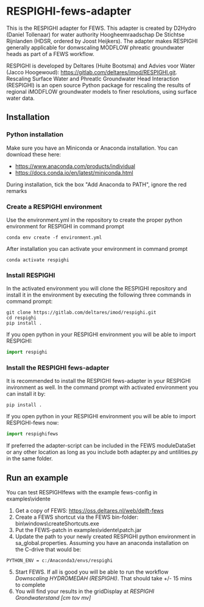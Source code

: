 # RESPIGHI-fews-adapter

This is the RESPIGHI adapter for FEWS. This adapter is created by D2Hydro (Daniel Tollenaar) for water authority Hoogheemraadschap De Stichtse Rijnlanden (HDSR, ordered by Joost Heijkers). The adapter makes RESPIGHI generally 
applicable for donwscaling MODFLOW phreatic groundwater heads as part of a FEWS workflow.

RESPIGHI is developed by Deltares (Huite Bootsma) and Advies voor Water (Jacco Hoogewoud): https://gitlab.com/deltares/imod/RESPIGHI.git. Rescaling Surface Water and PhreatIc Groundwater Head Interaction
(RESPIGHI) is an open source Python package for rescaling the results of regional iMODFLOW groundwater models to finer resolutions, using surface water data.

## Installation

### Python installation
Make sure you have an Miniconda or Anaconda installation. You can download these here:
 - https://www.anaconda.com/products/individual
 - https://docs.conda.io/en/latest/miniconda.html

During installation, tick the box "Add Anaconda to PATH", ignore the red remarks

### Create a RESPIGHI environment
Use the environment.yml in the repository to create the proper python environment for RESPIGHI in command prompt

```
conda env create -f environment.yml
```

After installation you can activate your environment in command prompt

```
conda activate respighi
```

### Install RESPIGHI
In the activated environment you will clone the RESPIGHI repository and install it in the environment by executing the following three commands in command prompt:

```
git clone https://gitlab.com/deltares/imod/respighi.git
cd respighi
pip install .
```

If you open python in your RESPIGHI environment you will be able to import RESPIGHI:

```python
import respighi
```

### Install the RESPIGHI fews-adapter
It is recommended to install the RESPIGHI fews-adapter in your RESPIGHI invironment as well. In the command prompt with activated environment you can install it by:

```
pip install .
```

If you open python in your RESPIGHI environment you will be able to import RESPIGHI-fews now:

```python
import respighifews
```

If preferred the adapter-script can be included in the FEWS moduleDataSet or any other location as long as you include both adapter.py and untilities.py in the same folder.

## Run an example
You can test RESPIGHIfews with the example fews-config in examples\vidente
1. Get a copy of FEWS: https://oss.deltares.nl/web/delft-fews
2. Create a FEWS shortcut via the FEWS bin-folder: bin\windows\createShortcuts.exe
3. Put the FEWS-patch in examples\vidente\patch.jar
4. Update the path to your newly created RESPIGHI python environment in sa_global.properties. Assuming you have an anaconda installation on the C-drive that would be:

```
PYTHON_ENV = c:/Anaconda3/envs/respighi
```

5. Start FEWS. If all is good you will be able to run the workflow *Downscaling HYDROMEDAH (RESPIGHI)*. That should take +/- 15 mins to complete
6. You will find your results in the gridDisplay at *RESPIGHI Grondwaterstand [cm tov mv]*
